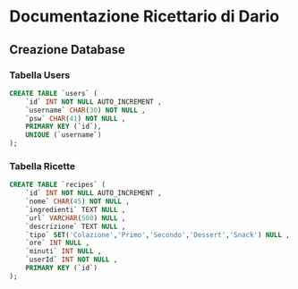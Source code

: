 # Documentazione Ricettario di Dario

## Creazione Database

### Tabella Users

```sql
CREATE TABLE `users` (
    `id` INT NOT NULL AUTO_INCREMENT , 
    `username` CHAR(30) NOT NULL , 
    `psw` CHAR(41) NOT NULL , 
    PRIMARY KEY (`id`), 
    UNIQUE (`username`)
);
```

### Tabella Ricette

```sql
CREATE TABLE `recipes` ( 
    `id` INT NOT NULL AUTO_INCREMENT , 
    `nome` CHAR(45) NOT NULL , 
    `ingredienti` TEXT NULL , 
    `url` VARCHAR(500) NULL , 
    `descrizione` TEXT NULL , 
    `tipo` SET('Colazione','Primo','Secondo','Dessert','Snack') NULL , 
    `ore` INT NULL , 
    `minuti` INT NULL , 
    `userId` INT NOT NULL , 
    PRIMARY KEY (`id`)
);

```